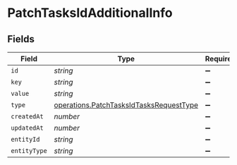 # PatchTasksIdAdditionalInfo


## Fields

| Field                                                                                              | Type                                                                                               | Required                                                                                           | Description                                                                                        |
| -------------------------------------------------------------------------------------------------- | -------------------------------------------------------------------------------------------------- | -------------------------------------------------------------------------------------------------- | -------------------------------------------------------------------------------------------------- |
| `id`                                                                                               | *string*                                                                                           | :heavy_minus_sign:                                                                                 | N/A                                                                                                |
| `key`                                                                                              | *string*                                                                                           | :heavy_minus_sign:                                                                                 | N/A                                                                                                |
| `value`                                                                                            | *string*                                                                                           | :heavy_minus_sign:                                                                                 | N/A                                                                                                |
| `type`                                                                                             | [operations.PatchTasksIdTasksRequestType](../../models/operations/patchtasksidtasksrequesttype.md) | :heavy_minus_sign:                                                                                 | N/A                                                                                                |
| `createdAt`                                                                                        | *number*                                                                                           | :heavy_minus_sign:                                                                                 | N/A                                                                                                |
| `updatedAt`                                                                                        | *number*                                                                                           | :heavy_minus_sign:                                                                                 | N/A                                                                                                |
| `entityId`                                                                                         | *string*                                                                                           | :heavy_minus_sign:                                                                                 | N/A                                                                                                |
| `entityType`                                                                                       | *string*                                                                                           | :heavy_minus_sign:                                                                                 | N/A                                                                                                |